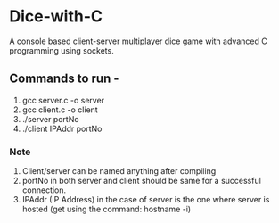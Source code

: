 # Dice-with-C
A console based client-server multiplayer dice game with advanced C programming using sockets.

## Commands to run - 
1. gcc server.c -o server
2. gcc client.c -o client
3. ./server portNo
4. ./client IPAddr portNo

### Note
1. Client/server can be named anything after compiling
2. portNo in both server and client should be same for a successful connection.
3. IPAddr (IP Address) in the case of server is the one where server is hosted (get using the command: hostname -i)
